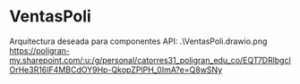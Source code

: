 # VentasPoli

Arquitectura deseada para componentes API:
.\VentasPoli.drawio.png https://poligran-my.sharepoint.com/:u:/g/personal/catorres31_poligran_edu_co/EQT7DRlbgclOrHe3R16IF4MBCdOY9Hp-QkopZPlPH_0ImA?e=Q8wSNy